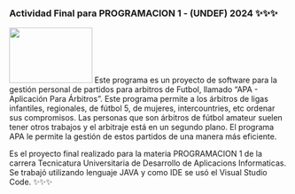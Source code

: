### Actividad Final para PROGRAMACION 1 - (UNDEF) 2024 ✨✨✨
<img width=150 height= 100 src="https://depositphotos.com/vector/collection-of-football-referee-gestures-47924953.html"/>
Este programa es un proyecto de software para la gestión personal de partidos para arbitros de Futbol, llamado “APA - Aplicación Para Árbitros”. 
Este programa permite a los árbitros de ligas infantiles, regionales, de fútbol 5, de mujeres, intercountries, etc ordenar sus compromisos. 
Las personas que son árbitros de fútbol amateur suelen tener otros trabajos y el arbitraje está en un segundo plano. 
El programa APA le permite la gestión de estos partidos de una manera más eficiente. 

Es el proyecto final realizado para la materia PROGRAMACION 1 de la carrera Tecnicatura Universitaria de Desarrollo de Aplicacions Informaticas. 
Se trabajó utilizando lenguaje JAVA y como IDE se usó el Visual Studio Code. ✨✨✨

